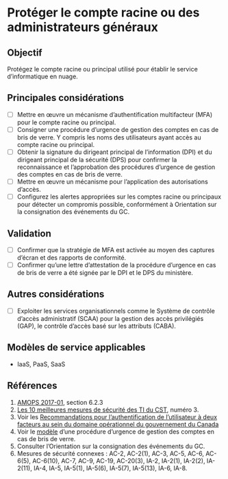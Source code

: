 # Protéger le compte racine ou des administrateurs généraux

## Objectif

Protégez le compte racine ou principal utilisé pour établir le service d’informatique en nuage.

## Principales considérations

* [ ] Mettre en œuvre un mécanisme d’authentification multifacteur (MFA) pour le compte racine ou principal.
* [ ] Consigner une procédure d’urgence de gestion des comptes en cas de bris de verre. Y compris les noms des utilisateurs ayant accès au compte racine ou principal.
* [ ] Obtenir la signature du dirigeant principal de l’information (DPI) et du dirigeant principal de la sécurité (DPS) pour confirmer la reconnaissance et l’approbation des procédures d’urgence de gestion des comptes en cas de bris de verre.
* [ ] Mettre en œuvre un mécanisme pour l’application des autorisations d’accès.
* [ ] Configurez les alertes appropriées sur les comptes racine ou principaux pour détecter un compromis possible, conformément à Orientation sur la consignation des événements du GC.

## Validation

* [ ] Confirmer que la stratégie de MFA est activée au moyen des captures d’écran et des rapports de conformité.
* [ ] Confirmer qu’une lettre d’attestation de la procédure d’urgence en cas de bris de verre a été signée par le DPI et le DPS du ministère.

## Autres considérations

* [ ] Exploiter les services organisationnels comme le Système de contrôle d’accès administratif (SCAA) pour la gestion des accès privilégiés (GAP), le contrôle d’accès basé sur les attributs (CABA).

## Modèles de service applicables

* IaaS, PaaS, SaaS

## Références

1. [AMOPS 2017-01](https://www.canada.ca/fr/gouvernement/systeme/gouvernement-numerique/innovations-gouvernementales-numeriques/services-informatique-nuage/orientation-utilisation-securisee-services-commerciaux-informatique-nuage-amops.html), section 6.2.3
2. [Les 10 meilleures mesures de sécurité des TI du CST](https://www.cyber.gc.ca/fr/orientation/les-10-principales-mesures-de-securite-du-cst), numéro 3.
3. Voir les [Recommandations pour l’authentification de l’utilisateur à deux facteurs au sein du domaine opérationnel du gouvernement du Canada](https://intranet.canada.ca/wg-tg/rtua-rafu-fra.asp)
4. Voir le [modèle](https://gcconnex.gc.ca/file/view/55010566/break-glass-emergency-account-procedure-departments-can-use-to-develop-their-emergency-access-management-controls-for-cloud?language=en) d’une procédure d’urgence de gestion des comptes en cas de bris de verre.
5. Consulter l’Orientation sur la consignation des événements du GC.
6. Mesures de sécurité connexes : AC-2, AC-2(1), AC-3, AC-5, AC-6, AC-6(5), AC-6(10), AC-7, AC-9, AC-19, AC-20(3), IA-2, IA-2(1), IA-2(2), IA-2(11), IA-4, IA-5, IA-5(1), IA-5(6), IA-5(7), IA-5(13), IA-6, IA-8.
